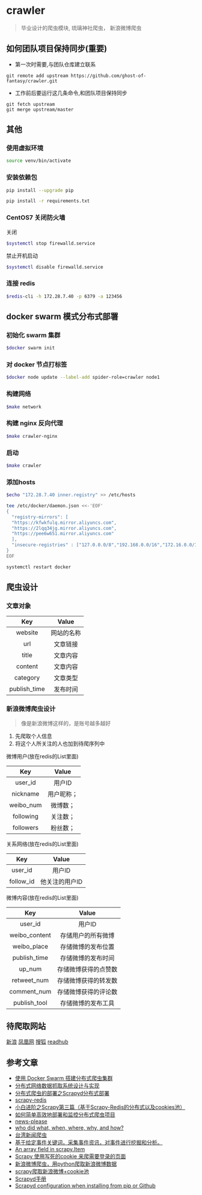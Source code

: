 # crawler
> 毕业设计的爬虫模块, 琉璃神社爬虫， 新浪微博爬虫

## 如何团队项目保持同步(重要)

- 第一次时需要,与团队仓库建立联系

```
git remote add upstream https://github.com/ghost-of-fantasy/crawler.git
```

- 工作前后要运行这几条命令,和团队项目保持同步

```
git fetch upstream
git merge upstream/master
```

## 其他

### 使用虚拟环境

```bash
source venv/bin/activate
```

### 安装依赖包

```sh
pip install --upgrade pip

pip install -r requirements.txt
```

### CentOS7 关闭防火墙

关闭
```bash
$systemctl stop firewalld.service
```

禁止开机启动
```bash
$systemctl disable firewalld.service
```

### 连接 redis

```bash
$redis-cli -h 172.28.7.40 -p 6379 -a 123456
```

## docker swarm 模式分布式部署

### 初始化 swarm 集群

```bash
$docker swarm init
```

### 对 docker 节点打标签

```bash
$docker node update --label-add spider-role=crawler node1
```

### 构建网络

```bash
$make network
```

### 构建 nginx 反向代理

```bash
$make crawler-nginx
```

### 启动

```bash
$make crawler
```

### 添加hosts

```bash
$echo "172.28.7.40 inner.registry" >> /etc/hosts
```

```bash
tee /etc/docker/daemon.json <<-'EOF'
{
  "registry-mirrors": [
  "https://kfwkfulq.mirror.aliyuncs.com",
  "https://2lqq34jg.mirror.aliyuncs.com",
  "https://pee6w651.mirror.aliyuncs.com"
  ],
  "insecure-registries" : ["127.0.0.0/8","192.168.0.0/16","172.16.0.0/12","10.0.0.0/8"]
}
EOF
```

```bash
systemctl restart docker
```

## 爬虫设计

### 文章对象  

|Key|Value|  
|:---:|:---:|  
|website|网站的名称|
|url|文章链接|
|title|文章内容|
|content|文章内容|
|category|文章类型|
|publish_time|发布时间|

### 新浪微博爬虫设计

> 像是新浪微博这样的，是账号越多越好

1. 先爬取个人信息
2. 将这个人所关注的人也加到待爬序列中

微博用户(放在redis的List里面)

|Key|Value|
|:---:|:---:|
|user_id|用户ID|
|nickname|用户昵称；|
|weibo_num|微博数；|
|following|关注数；|
|followers|粉丝数；|

关系网络(放在redis的List里面)

|Key|Value|
|:---:|:---:|
|user_id|用户ID|
|follow_id|他关注的用户ID|

微博内容(放在redis的List里面)

|Key|Value|
|:---:|:---:|
|user_id|用户ID|
|weibo_content|存储用户的所有微博|
|weibo_place|存储微博的发布位置|
|publish_time| 存储微博的发布时间|
|up_num|存储微博获得的点赞数|
|retweet_num|存储微博获得的转发数|
|comment_num|存储微博获得的评论数|
|publish_tool|存储微博的发布工具|

## 待爬取网站

[新浪](https://www.sina.com.cn/)
[凤凰网](https://www.ifeng.com/)
[搜狐](http://news.sohu.com/)
[readhub](https://readhub.cn/topics)

## 参考文章

- [使用 Docker Swarm 搭建分布式爬虫集群](https://www.kingname.info/2018/10/13/use-docker-swarm/)
- [分布式网络数据抓取系统设计与实现](https://www.jianshu.com/p/fb028ad74798)
- [分布式爬虫的部署之Scrapyd分布式部署](https://juejin.im/post/5b0e1a8ff265da092100709f)
- [scrapy-redis](https://github.com/rmax/scrapy-redis)
- [小白进阶之Scrapy第三篇（基于Scrapy-Redis的分布式以及cookies池）](https://cuiqingcai.com/4048.html)
- [如何简单高效地部署和监控分布式爬虫项目](https://juejin.im/post/5bebc5fd6fb9a04a053f3a0e)
- [news-please](https://github.com/fhamborg/news-please)
- [who did what, when, where, why, and how?](https://github.com/fhamborg/Giveme5W1H)
- [台湾新闻爬虫](https://github.com/TaiwanStat/Taiwan-news-crawlers)
- [基于给定事件关键词，采集事件资讯，对事件进行挖掘和分析。](https://github.com/liuhuanyong/EventMonitor)
- [An array field in scrapy.Item](https://stackoverflow.com/questions/29227119/an-array-field-in-scrapy-item)
- [Scrapy 使用写死的cookie 来爬需要登录的页面](https://blog.csdn.net/fox64194167/article/details/79775301)
- [新浪微博爬虫，用python爬取新浪微博数据](https://github.com/dataabc/weiboSpider)
- [scrapy爬取新浪微博+cookie池](https://blog.csdn.net/m0_37438418/article/details/80819847)
- [Scrapyd手册](https://scrapyd.readthedocs.io/en/stable/install.html)
- [Scrapyd configuration when installing from pip or Github](https://github.com/scrapy/scrapyd/issues/104)
